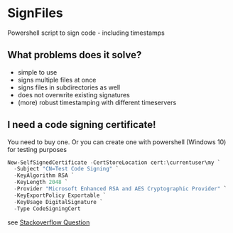 # SignFiles
Powershell script to sign code - including timestamps

## What problems does it solve?
- simple to use
- signs multiple files at once
- signs files in subdirectories as well
- does not overwrite existing signatures
- (more) robust timestamping with different timeservers

## I need a code signing certificate!
You need to buy one.
Or you can create one with powershell (Windows 10) for testing purposes
```powershell
New-SelfSignedCertificate -CertStoreLocation cert:\currentuser\my `
  -Subject "CN=Test Code Signing" `
  -KeyAlgorithm RSA `
  -KeyLength 2048 `
  -Provider "Microsoft Enhanced RSA and AES Cryptographic Provider" `
  -KeyExportPolicy Exportable `
  -KeyUsage DigitalSignature `
  -Type CodeSigningCert
```
see [Stackoverflow Question](https://serverfault.com/questions/824574/create-code-signing-certificate-on-windows-for-signing-powershell-scripts)
